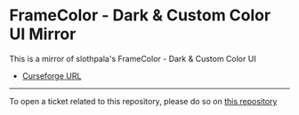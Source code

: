 # FrameColor - Dark & Custom Color UI Mirror

This is a mirror of slothpala's FrameColor - Dark & Custom Color UI

- [Curseforge URL](https://www.curseforge.com/wow/addons/framecolor-hud-action-bar-color)

----

To open a ticket related to this repository, please do so on [this repository](https://github.com/curseforge-mirror/.github)